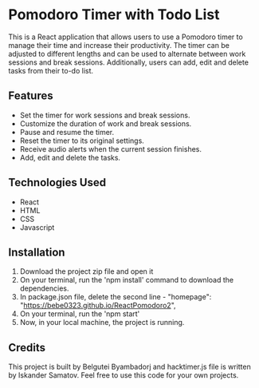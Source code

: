 # Pomodoro Timer with Todo List

This is a React application that allows users to use a Pomodoro timer to manage their time and increase their productivity. The timer can be adjusted to different lengths and can be used to alternate between work sessions and break sessions. Additionally, users can add, edit and delete tasks from their to-do list.

## Features
- Set the timer for work sessions and break sessions.
- Customize the duration of work and break sessions.
- Pause and resume the timer.
- Reset the timer to its original settings.
- Receive audio alerts when the current session finishes.
- Add, edit and delete the tasks.


## Technologies Used
* React
* HTML
* CSS
* Javascript

## Installation
1. Download the project zip file and open it
2. On your terminal, run the 'npm install' command to download the dependencies.
3. In package.json file, delete the second line - "homepage": "https://bebe0323.github.io/ReactPomodoro2",
4. On your terminal, run the 'npm start'
5. Now, in your local machine, the project is running.

## Credits
This project is built by Belgutei Byambadorj and hacktimer.js file is written by Iskander Samatov. Feel free to use this code for your own projects.
